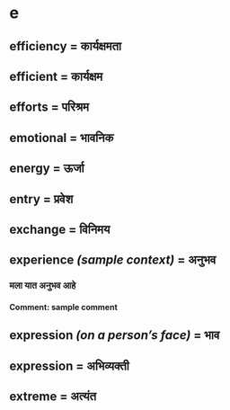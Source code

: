 # e

## efficiency = कार्यक्षमता

## efficient = कार्यक्षम

## efforts = परिश्रम

## emotional = भावनिक

## energy = ऊर्जा

## entry = प्रवेश

## exchange = विनिमय

## experience *(sample context)* = अनुभव

### मला यात अनुभव  आहे

#### **Comment**: sample comment

## expression *(on a person’s face)* = भाव

## expression = अभिव्यक्ती

## extreme = अत्यंत

